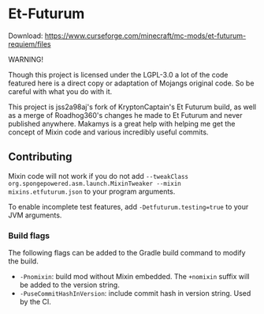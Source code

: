 # Et-Futurum

Download: https://www.curseforge.com/minecraft/mc-mods/et-futurum-requiem/files

WARNING!

Though this project is licensed under the LGPL-3.0 a lot of the code featured here is a direct copy or adaptation of Mojangs original code. So be careful with what you do with it.

This project is jss2a98aj's fork of KryptonCaptain's Et Futurum build, as well as a merge of Roadhog360's changes he made to Et Futurum and never published anywhere. Makamys is a great help with helping me get the concept of Mixin code and various incredibly useful commits.

## Contributing

Mixin code will not work if you do not add `--tweakClass org.spongepowered.asm.launch.MixinTweaker --mixin mixins.etfuturum.json` to your program arguments.

To enable incomplete test features, add `-Detfuturum.testing=true` to your JVM arguments.

### Build flags

The following flags can be added to the Gradle build command to modify the build.

* `-Pnomixin`: build mod without Mixin embedded. The `+nomixin` suffix will be added to the version string.
* `-PuseCommitHashInVersion`: include commit hash in version string. Used by the CI.
